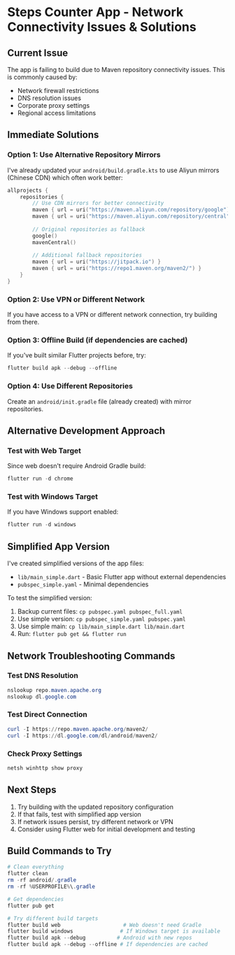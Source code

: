# Steps Counter App - Network Connectivity Issues & Solutions

## Current Issue
The app is failing to build due to Maven repository connectivity issues. This is commonly caused by:
- Network firewall restrictions
- DNS resolution issues
- Corporate proxy settings
- Regional access limitations

## Immediate Solutions

### Option 1: Use Alternative Repository Mirrors
I've already updated your `android/build.gradle.kts` to use Aliyun mirrors (Chinese CDN) which often work better:

```kotlin
allprojects {
    repositories {
        // Use CDN mirrors for better connectivity
        maven { url = uri("https://maven.aliyun.com/repository/google") }
        maven { url = uri("https://maven.aliyun.com/repository/central") }
        
        // Original repositories as fallback
        google()
        mavenCentral()
        
        // Additional fallback repositories
        maven { url = uri("https://jitpack.io") }
        maven { url = uri("https://repo1.maven.org/maven2/") }
    }
}
```

### Option 2: Use VPN or Different Network
If you have access to a VPN or different network connection, try building from there.

### Option 3: Offline Build (if dependencies are cached)
If you've built similar Flutter projects before, try:
```powershell
flutter build apk --debug --offline
```

### Option 4: Use Different Repositories
Create an `android/init.gradle` file (already created) with mirror repositories.

## Alternative Development Approach

### Test with Web Target
Since web doesn't require Android Gradle build:
```powershell
flutter run -d chrome
```

### Test with Windows Target
If you have Windows support enabled:
```powershell
flutter run -d windows
```

## Simplified App Version
I've created simplified versions of the app files:
- `lib/main_simple.dart` - Basic Flutter app without external dependencies
- `pubspec_simple.yaml` - Minimal dependencies

To test the simplified version:
1. Backup current files: `cp pubspec.yaml pubspec_full.yaml`
2. Use simple version: `cp pubspec_simple.yaml pubspec.yaml`
3. Use simple main: `cp lib/main_simple.dart lib/main.dart`
4. Run: `flutter pub get && flutter run`

## Network Troubleshooting Commands

### Test DNS Resolution
```powershell
nslookup repo.maven.apache.org
nslookup dl.google.com
```

### Test Direct Connection
```powershell
curl -I https://repo.maven.apache.org/maven2/
curl -I https://dl.google.com/dl/android/maven2/
```

### Check Proxy Settings
```powershell
netsh winhttp show proxy
```

## Next Steps
1. Try building with the updated repository configuration
2. If that fails, test with simplified app version
3. If network issues persist, try different network or VPN
4. Consider using Flutter web for initial development and testing

## Build Commands to Try
```powershell
# Clean everything
flutter clean
rm -rf android/.gradle
rm -rf %USERPROFILE%\.gradle

# Get dependencies
flutter pub get

# Try different build targets
flutter build web                    # Web doesn't need Gradle
flutter build windows               # If Windows target is available
flutter build apk --debug          # Android with new repos
flutter build apk --debug --offline # If dependencies are cached
```
